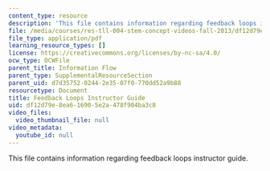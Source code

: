 ```yaml
---
content_type: resource
description: 'This file contains information regarding feedback loops instructor guide. '
file: /media/courses/res-tll-004-stem-concept-videos-fall-2013/df12d79e8ea616905e2a478f904ba3c8_MITRES_TLL-004F13_FeeGuide.pdf
file_type: application/pdf
learning_resource_types: []
license: https://creativecommons.org/licenses/by-nc-sa/4.0/
ocw_type: OCWFile
parent_title: Information Flow
parent_type: SupplementalResourceSection
parent_uid: d7d35752-0244-2e35-07f0-770dd52a9b88
resourcetype: Document
title: Feedback Loops Instructor Guide
uid: df12d79e-8ea6-1690-5e2a-478f904ba3c8
video_files:
  video_thumbnail_file: null
video_metadata:
  youtube_id: null
---
```

This file contains information regarding feedback loops instructor guide. 
